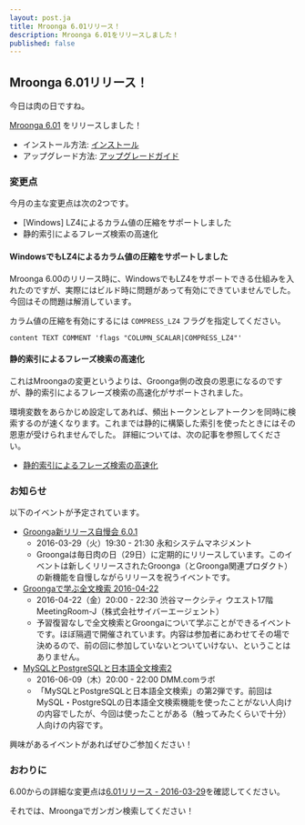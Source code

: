 ```yaml
---
layout: post.ja
title: Mroonga 6.01リリース！
description: Mroonga 6.01をリリースしました！
published: false
---
```


## Mroonga 6.01リリース！

今日は肉の日ですね。

[Mroonga 6.01](/ja/docs/news.html#release-6.01) をリリースしました！

  * インストール方法: [インストール](/ja/docs/install.html)
  * アップグレード方法: [アップグレードガイド](/ja/docs/upgrade.html)

### 変更点

今月の主な変更点は次の2つです。

* [Windows] LZ4によるカラム値の圧縮をサポートしました
* 静的索引によるフレーズ検索の高速化

#### WindowsでもLZ4によるカラム値の圧縮をサポートしました

Mroonga 6.00のリリース時に、WindowsでもLZ4をサポートできる仕組みを入れたのですが、実際にはビルド時に問題があって有効にできていませんでした。今回はその問題は解消しています。

カラム値の圧縮を有効にするには ``COMPRESS_LZ4`` フラグを指定してください。

```
content TEXT COMMENT 'flags "COLUMN_SCALAR|COMPRESS_LZ4"'
```

#### 静的索引によるフレーズ検索の高速化

これはMroongaの変更というよりは、Groonga側の改良の恩恵になるのですが、静的索引によるフレーズ検索の高速化がサポートされました。

環境変数をあらかじめ設定してあれば、頻出トークンとレアトークンを同時に検索するのが速くなります。これまでは静的に構築した索引を使ったときにはその恩恵が受けられませんでした。
詳細については、次の記事を参照してください。

* [静的索引によるフレーズ検索の高速化](http://groonga.org/ja/blog/2016/03/28/chunk-split.html)

### お知らせ

以下のイベントが予定されています。

  * [Groonga新リリース自慢会 6.0.1](https://groonga.doorkeeper.jp/events/41564)
    * 2016-03-29（火）19:30 - 21:30 永和システムマネジメント
    * Groongaは毎日肉の日（29日）に定期的にリリースしています。このイベントは新しくリリースされたGroonga（とGroonga関連プロダクト）の新機能を自慢しながらリリースを祝うイベントです。
  * [Groongaで学ぶ全文検索 2016-04-22](https://groonga.doorkeeper.jp/events/41978)
    * 2016-04-22（金）20:00 - 22:30 渋谷マークシティ ウエスト17階 MeetingRoom-J（株式会社サイバーエージェント）
    * 予習復習なしで全文検索とGroongaについて学ぶことができるイベントです。ほぼ隔週で開催されています。内容は参加者にあわせてその場で決めるので、前の回に参加していないとついていけない、ということはありません。
  * [MySQLとPostgreSQLと日本語全文検索2](https://groonga.doorkeeper.jp/events/41770)
    * 2016-06-09（木）20:00 - 22:00 DMM.comラボ
    * 「MySQLとPostgreSQLと日本語全文検索」の第2弾です。前回はMySQL・PostgreSQLの日本語全文検索機能を使ったことがない人向けの内容でしたが、今回は使ったことがある（触ってみたくらいで十分）人向けの内容です。

興味があるイベントがあればぜひご参加ください！

### おわりに

6.00からの詳細な変更点は[6.01リリース - 2016-03-29](/ja/docs/news.html#release-6.01)を確認してください。

それでは、Mroongaでガンガン検索してください！

